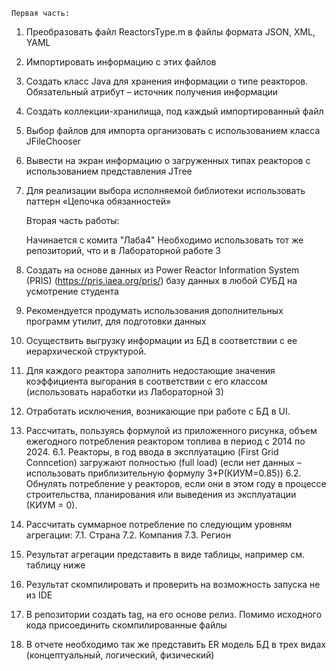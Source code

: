     Первая часть: 
1.	Преобразовать файл ReactorsType.m в файлы формата JSON, XML, YAML
2.	Импортировать информацию с этих файлов
3.	Создать класс Java для хранения информации о типе реакторов. Обязательный атрибут – источник получения информации
4.	Создать коллекции-хранилища, под каждый импортированный файл
5.	Выбор файлов для импорта организовать с использованием класса JFileChooser
6.	Вывести на экран информацию о загруженных типах реакторов с использованием представления JTree
7.	Для реализации выбора исполняемой библиотеки использовать паттерн «Цепочка обязанностей»

    Вторая часть работы:

  	Начинается с комита "Лаба4"
  	Необходимо использовать тот же репозиторий, что и в Лабораторной работе 3
1.	Создать на основе данных из Power Reactor Information System (PRIS) (https://pris.iaea.org/pris/) базу данных в любой СУБД на усмотрение студента
2.	Рекомендуется продумать использования дополнительных программ утилит, для подготовки данных
3.	Осуществить выгрузку информации из БД в соответствии с ее иерархической структурой.
4.	Для каждого реактора заполнить недостающие значения коэффициента выгорания в соответствии с его классом (использовать наработки из Лабораторной 3)
5.	Отработать исключения, возникающие при работе с БД в UI. 
6.	Рассчитать, пользуясь формулой из приложенного рисунка, объем ежегодного потребления реактором топлива в период с 2014 по 2024.
6.1.	Реакторы, в год ввода в эксплуатацию (First Grid Conncetion) загружают полностью (full load) (если нет данных – использовать приблизительную формулу 3*P(КИУМ=0.85))
6.2.	Обнулять потребление у реакторов, если они в этом году в процессе строительства, планирования или выведения из эксплуатации (КИУМ = 0).
7.	Рассчитать суммарное потребление по следующим уровням агрегации:
7.1.	Страна
7.2.	Компания
7.3.	Регион
8.	Результат агрегации представить в виде таблицы, например см. таблицу ниже
9.	Результат скомпилировать и проверить на возможность запуска не из IDE
10.	В репозитории создать tag, на его основе релиз. Помимо исходного кода присоединить скомпилированные файлы
11.	В отчете необходимо так же представить ER модель БД в трех видах (концептуальный, логический, физический)
